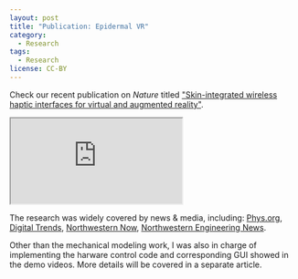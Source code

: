 ```yaml
---
layout: post
title: "Publication: Epidermal VR"
category:
  - Research
tags:
  - Research
license: CC-BY
---
```


Check our recent publication on *Nature* titled ["Skin-integrated wireless haptic interfaces for virtual and augmented reality"](https://www.nature.com/articles/s41586-019-1687-0). 

<div class="embed-responsive embed-responsive-16by9">
<iframe src="https://www.youtube.com/embed/YoEWKkJZTDs" allowfullscreen></iframe>
</div>

The research was widely covered by news & media, including:
[Phys.org](https://phys.org/news/2019-11-tech-virtual-fingertips.html),
[Digital Trends](https://www.digitaltrends.com/cool-tech/flexible-wireless-epidermal-vr-john-rogers-northwestern-university/),
[Northwestern Now](https://news.northwestern.edu/stories/2019/11/epidermal-vr-gives-technology-a-human-touch/),
[Northwestern Engineering  News](https://www.mccormick.northwestern.edu/news/articles/2019/11/epidermal-vr-gives-technology-a-human-touch-john-rogers.html).

Other than the mechanical modeling work, I was also in charge of implementing the harware control code and corresponding GUI showed in the demo videos. More details will be covered in a separate article.